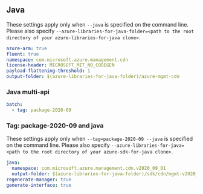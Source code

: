 ## Java

These settings apply only when `--java` is specified on the command line.
Please also specify `--azure-libraries-for-java-folder=<path to the root directory of your azure-libraries-for-java clone>`.

``` yaml $(java)
azure-arm: true
fluent: true
namespace: com.microsoft.azure.management.cdn
license-header: MICROSOFT_MIT_NO_CODEGEN
payload-flattening-threshold: 1
output-folder: $(azure-libraries-for-java-folder)/azure-mgmt-cdn
```

### Java multi-api

``` yaml $(java) && $(multiapi)
batch:
  - tag: package-2020-09
```

### Tag: package-2020-09 and java

These settings apply only when `--tag=package-2020-09 --java` is specified on the command line.
Please also specify `--azure-libraries-for-java=<path to the root directory of your azure-sdk-for-java clone>`.

``` yaml $(tag) == 'package-2020-09' && $(java) && $(multiapi)
java:
  namespace: com.microsoft.azure.management.cdn.v2020_09_01
  output-folder: $(azure-libraries-for-java-folder)/sdk/cdn/mgmt-v2020_04_15
regenerate-manager: true
generate-interface: true
```
